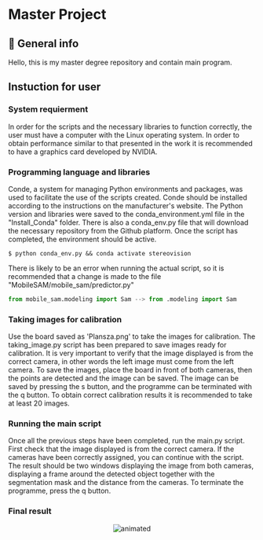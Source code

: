 # Master Project

## :round_pushpin: General info
Hello, this is my master degree repository and contain main program. 

## Instuction for user
### System requierment
In order for the scripts and the necessary libraries to function correctly, the user must have a computer with the Linux operating system. In order to obtain performance similar to that presented in the work it is recommended to have a graphics card developed by NVIDIA.

### Programming language and libraries
Conde, a system for managing Python environments and packages, was used to facilitate the use of the scripts created. Conde should be installed according to the instructions on the manufacturer's website. The Python version and libraries were saved to the conda_environment.yml file in the "Install_Conda" folder. There is also a conda_env.py file that will download the necessary repository from the Github platform. Once the script has completed, the environment should be active.
```
$ python conda_env.py && conda activate stereovision
```

There is likely to be an error when running the actual script, so it is recommended that a change is made to the file "MobileSAM/mobile_sam/predictor.py"

``` Python
from mobile_sam.modeling import Sam --> from .modeling import Sam
```

### Taking images for calibration

Use the board saved as 'Plansza.png' to take the images for calibration. The taking_image.py script has been prepared to save images ready for calibration. It is very important to verify that the image displayed is from the correct camera, in other words the left image must come from the left camera. To save the images, place the board in front of both cameras, then the points are detected and the image can be saved. The image can be saved by pressing the s button, and the programme can be terminated with the q button. To obtain correct calibration results it is recommended to take at least 20 images.

### Running the main script

Once all the previous steps have been completed, run the main.py script. First check that the image displayed is from the correct camera. If the cameras have been correctly assigned, you can continue with the script. The result should be two windows displaying the image from both cameras, displaying a frame around the detected object together with the segmentation mask and the distance from the cameras. To terminate the programme, press the q button.

### Final result
<p align="center">
<img src="images/final.gif", alt="animated" />
</p>